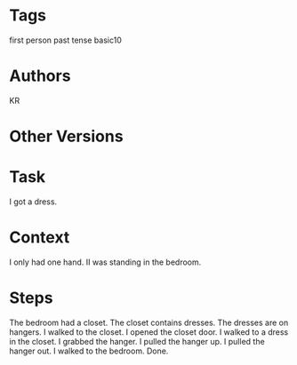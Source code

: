 # Tags

first person
past tense
basic10

# Authors

KR

# Other Versions

# Task

I got a dress.

# Context

I only had one hand.
II was standing in the bedroom.

# Steps

The bedroom had a closet.
The closet contains dresses.
The dresses are on hangers.
I walked to the closet.
I opened the closet door.
I walked to a dress in the closet.
I grabbed the hanger.
I pulled the hanger up.
I pulled the hanger out.
I walked to the bedroom.
Done.
